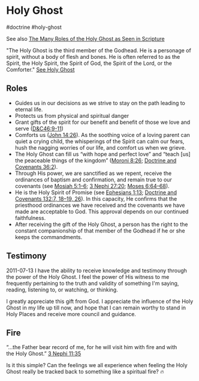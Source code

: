 # Holy Ghost
#doctrine 
#holy-ghost

See also [The Many Roles of the Holy Ghost as Seen in Scripture](/Lessons-Taught/The%20Many%20Roles%20of%20the%20Holy%20Ghost%20as%20Seen%20in%20Scripture.md)

"The Holy Ghost is the third member of the Godhead. He is a personage of spirit, without a body of flesh and bones. He is often referred to as the Spirit, the Holy Spirit, the Spirit of God, the Spirit of the Lord, or the Comforter." [See Holy Ghost](https://www.churchofjesuschrist.org/study/manual/gospel-topics/holy-ghost)

## Roles
- Guides us in our decisions as we strive to stay on the path leading to eternal life.
- Protects us from physical and spiritual danger
- Grant gifts of the spirit for our benefit and benefit of those we love and serve ([D&C46:9-11](https://www.churchofjesuschrist.org/study/scriptures/dc-testament/dc/46.9-11?lang=eng#p9))
- Comforts us ([John 14:26](https://www.churchofjesuschrist.org/study/scriptures/nt/john/14.26?lang=eng#p26)). As the soothing voice of a loving parent can quiet a crying child, the whisperings of the Spirit can calm our fears, hush the nagging worries of our life, and comfort us when we grieve.
- The Holy Ghost can fill us “with hope and perfect love” and “teach [us] the peaceable things of the kingdom” ([Moroni 8:26](https://www.churchofjesuschrist.org/study/scriptures/bofm/moro/8.26?lang=eng#p26); [Doctrine and Covenants 36:2](https://www.churchofjesuschrist.org/study/scriptures/dc-testament/dc/36.2?lang=eng#p2)).
- Through His power, we are sanctified as we repent, receive the ordinances of baptism and confirmation, and remain true to our covenants (see [Mosiah 5:1–6](https://www.churchofjesuschrist.org/study/scriptures/bofm/mosiah/5.1-6?lang=eng#p1); [3 Nephi 27:20](https://www.churchofjesuschrist.org/study/scriptures/bofm/3-ne/27.20?lang=eng#p20); [Moses 6:64–68](https://www.churchofjesuschrist.org/study/scriptures/pgp/moses/6.64-68?lang=eng#p64)).
- He is the Holy Spirit of Promise (see [Ephesians 1:13](https://www.churchofjesuschrist.org/study/scriptures/nt/eph/1.13?lang=eng#p13); [Doctrine and Covenants 132:7, 18–19, 26](https://www.churchofjesuschrist.org/study/scriptures/dc-testament/dc/132.7,18-19,26?lang=eng#p7)). In this capacity, He confirms that the priesthood ordinances we have received and the covenants we have made are acceptable to God. This approval depends on our continued faithfulness.
- After receiving the gift of the Holy Ghost, a person has the right to the constant companionship of that member of the Godhead if he or she keeps the commandments.


## Testimony
2011-07-13
I have the ability to receive knowledge and testimony through the power of the Holy Ghost. I feel the power of His witness to me frequently pertaining to the truth and validity of something I'm saying, reading, listening to, or watching, or thinking. 

I greatly appreciate this gift from God. I appreciate the influence of the Holy Ghost in my life up till now, and hope that I can remain worthy to stand in Holy Places and receive more council and guidance.

## Fire
“…the Father bear record of me, for he will visit him with fire and with the Holy Ghost.” [3 Nephi 11:35](https://www.churchofjesuschrist.org/study/scriptures/bofm/3-ne/11?lang=eng&id=35#p35)

Is it this simple? Can the feelings we all experience when feeling the Holy Ghost really be tracked back to something like a spiritual fire? 🔥 